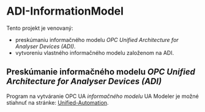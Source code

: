 # ADI-InformationModel
Tento projekt je venovaný: 
- preskúmaniu informačného modelu _OPC Unified Architecture for Analyser Devices (ADI)_.
- vytvoreniu vlastného informačného modelu založenom na ADI.
## Preskúmanie informačného modelu _OPC Unified Architecture for Analyser Devices (ADI)_
Program na vytváranie OPC UA _informačného modelu_ UA Modeler je možné stiahnuť na stránke: [Unified-Automation](https://www.unified-automation.com/products/development-tools/uamodeler.html).
